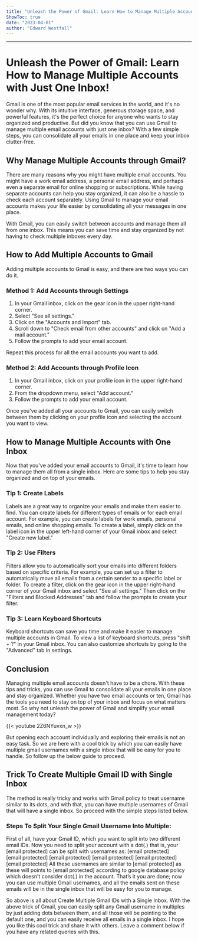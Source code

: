 ```yaml
---
title: "Unleash the Power of Gmail: Learn How to Manage Multiple Accounts with Just One Inbox!"
ShowToc: true 
date: "2023-04-01"
author: "Edward Westfall"
---
```

*****
# Unleash the Power of Gmail: Learn How to Manage Multiple Accounts with Just One Inbox!

Gmail is one of the most popular email services in the world, and it's no wonder why. With its intuitive interface, generous storage space, and powerful features, it's the perfect choice for anyone who wants to stay organized and productive. But did you know that you can use Gmail to manage multiple email accounts with just one inbox? With a few simple steps, you can consolidate all your emails in one place and keep your inbox clutter-free.

## Why Manage Multiple Accounts through Gmail?

There are many reasons why you might have multiple email accounts. You might have a work email address, a personal email address, and perhaps even a separate email for online shopping or subscriptions. While having separate accounts can help you stay organized, it can also be a hassle to check each account separately. Using Gmail to manage your email accounts makes your life easier by consolidating all your messages in one place.

With Gmail, you can easily switch between accounts and manage them all from one inbox. This means you can save time and stay organized by not having to check multiple inboxes every day.

## How to Add Multiple Accounts to Gmail

Adding multiple accounts to Gmail is easy, and there are two ways you can do it.

### Method 1: Add Accounts through Settings

1. In your Gmail inbox, click on the gear icon in the upper right-hand corner.
2. Select "See all settings."
3. Click on the "Accounts and Import" tab.
4. Scroll down to "Check email from other accounts" and click on "Add a mail account."
5. Follow the prompts to add your email account.

Repeat this process for all the email accounts you want to add.

### Method 2: Add Accounts through Profile Icon

1. In your Gmail inbox, click on your profile icon in the upper right-hand corner.
2. From the dropdown menu, select "Add account."
3. Follow the prompts to add your email account.

Once you've added all your accounts to Gmail, you can easily switch between them by clicking on your profile icon and selecting the account you want to view.

## How to Manage Multiple Accounts with One Inbox

Now that you've added your email accounts to Gmail, it's time to learn how to manage them all from a single inbox. Here are some tips to help you stay organized and on top of your emails.

### Tip 1: Create Labels

Labels are a great way to organize your emails and make them easier to find. You can create labels for different types of emails or for each email account. For example, you can create labels for work emails, personal emails, and online shopping emails. To create a label, simply click on the label icon in the upper left-hand corner of your Gmail inbox and select "Create new label."

### Tip 2: Use Filters

Filters allow you to automatically sort your emails into different folders based on specific criteria. For example, you can set up a filter to automatically move all emails from a certain sender to a specific label or folder. To create a filter, click on the gear icon in the upper right-hand corner of your Gmail inbox and select "See all settings." Then click on the "Filters and Blocked Addresses" tab and follow the prompts to create your filter.

### Tip 3: Learn Keyboard Shortcuts

Keyboard shortcuts can save you time and make it easier to manage multiple accounts in Gmail. To view a list of keyboard shortcuts, press "shift + ?" in your Gmail inbox. You can also customize shortcuts by going to the "Advanced" tab in settings.

## Conclusion

Managing multiple email accounts doesn't have to be a chore. With these tips and tricks, you can use Gmail to consolidate all your emails in one place and stay organized. Whether you have two email accounts or ten, Gmail has the tools you need to stay on top of your inbox and focus on what matters most. So why not unleash the power of Gmail and simplify your email management today?

{{< youtube 2Z6NYuvxn_w >}} 



But opening each account individually and exploring their emails is not an easy task. So we are here with a cool trick by which you can easily have multiple gmail usernames with a single inbox that will be easy for you to handle. So follow up the below guide to proceed.

 
## Trick To Create Multiple Gmail ID with Single Inbox


The method is really tricky and works with Gmail policy to treat username similar to its dots, and with that, you can have multiple usernames of Gmail that will have a single inbox. So proceed with the simple steps listed below.

 
### Steps To Split Your Single Gmail Username Into Multiple:
 

First of all, have your Gmail ID, which you want to split into two different email IDs.
Now you need to split your account with a dot(.) that is, your [email protected] can be split with usernames as:
[email protected]
 [email protected]
 [email protected]
 [email protected]
 [email protected]
 [email protected]
All these usernames are similar to [email protected] as these will points to [email protected] according to google database policy which doesn’t consider dot(.) in the account.
That’s it you are done; now you can use multiple Gmail usernames, and all the emails sent on these emails will be in the single inbox that will be easy for you to manage.



So above is all about Create Multiple Gmail IDs with a Single Inbox. With the above trick of Gmail, you can easily split any Gmail username in multiples by just adding dots between them, and all those will be pointing to the default one, and you can easily receive all emails in a single inbox. I hope you like this cool trick and share it with others. Leave a comment below if you have any related queries with this.




